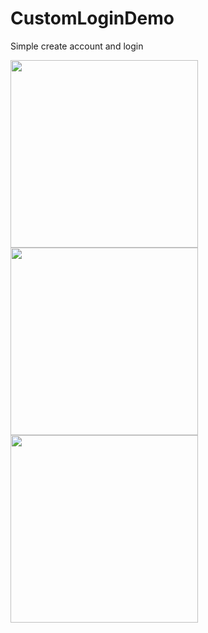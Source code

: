 # CustomLoginDemo
Simple create account and login

<img src="https://github.com/saramedernach/Demo/blob/master/SignUp.gif" width = 300> <img src="https://github.com/saramedernach/Demo/blob/master/JohnSmith.gif" width = 300> <img src="https://github.com/saramedernach/Demo/blob/master/LogIn.gif" width = 300>
